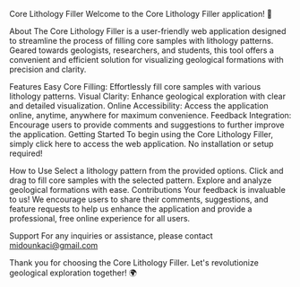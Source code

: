Core Lithology Filler
Welcome to the Core Lithology Filler application! 🌟

About
The Core Lithology Filler is a user-friendly web application designed to streamline the process of filling core samples with lithology patterns. Geared towards geologists, researchers, and students, this tool offers a convenient and efficient solution for visualizing geological formations with precision and clarity.

Features
Easy Core Filling: Effortlessly fill core samples with various lithology patterns.
Visual Clarity: Enhance geological exploration with clear and detailed visualization.
Online Accessibility: Access the application online, anytime, anywhere for maximum convenience.
Feedback Integration: Encourage users to provide comments and suggestions to further improve the application.
Getting Started
To begin using the Core Lithology Filler, simply click here to access the web application. No installation or setup required!

How to Use
Select a lithology pattern from the provided options.
Click and drag to fill core samples with the selected pattern.
Explore and analyze geological formations with ease.
Contributions
Your feedback is invaluable to us! We encourage users to share their comments, suggestions, and feature requests to help us enhance the application and provide a professional, free online experience for all users.

Support
For any inquiries or assistance, please contact midounkaci@gmail.com

Thank you for choosing the Core Lithology Filler. Let's revolutionize geological exploration together! 🌍
